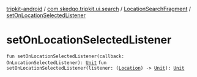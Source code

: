[tripkit-android](../../index.md) / [com.skedgo.tripkit.ui.search](../index.md) / [LocationSearchFragment](index.md) / [setOnLocationSelectedListener](./set-on-location-selected-listener.md)

# setOnLocationSelectedListener

`fun setOnLocationSelectedListener(callback: OnLocationSelectedListener): `[`Unit`](https://kotlinlang.org/api/latest/jvm/stdlib/kotlin/-unit/index.html)
`fun setOnLocationSelectedListener(listener: (`[`Location`](../../com.skedgo.tripkit.common.model/-location/index.md)`) -> `[`Unit`](https://kotlinlang.org/api/latest/jvm/stdlib/kotlin/-unit/index.html)`): `[`Unit`](https://kotlinlang.org/api/latest/jvm/stdlib/kotlin/-unit/index.html)